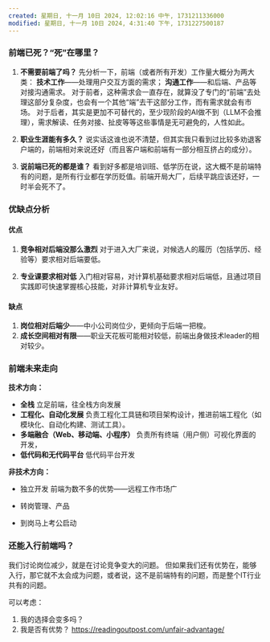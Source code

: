 ```yaml
---
created: 星期日, 十一月 10日 2024, 12:02:16 中午, 1731211336000
modified: 星期日, 十一月 10日 2024, 4:31:40 下午, 1731227500187
---
```


### 前端已死？“死”在哪里？

1. **不需要前端了吗？**
	先分析一下，前端（或者所有开发）工作量大概分为两大类：
	**技术工作**——处理用户交互方面的需求；
	**沟通工作**——和后端、产品等对接沟通需求。
	对于前者，这种需求会一直存在，就算没了专门的“前端”去处理这部分复杂度，也会有一个其他“端”去干这部分工作，而有需求就会有市场。
	对于后者，其实是更加不可替代的，至少现阶段的AI做不到（LLM不会推理），需求解读、任务对接、扯皮等等这些事情是无可避免的，人性如此。
	
2. **职业生涯能有多久？**
	说实话这谁也说不清楚，但其实我只看到过比较多劝退客户端的，前端相对来说还好（而且客户端和前端有一部分相互挤占的成分）。
	
3. **说前端已死的都是谁？**
	看到好多都是培训班、低学历在说，这大概不是前端特有的问题，是所有行业都在学历贬值。前端开局大厂，后续平跳应该还好，一时半会死不了。


### 优缺点分析
#### 优点
1. **竞争相对后端没那么激烈**
	对于进入大厂来说，对候选人的履历（包括学历、经验等）要求相对后端要低。
	
2. **专业课要求相对低**
	入门相对容易，对计算机基础要求相对后端低，且通过项目实践即可快速掌握核心技能，对非计算机专业友好。

#### 缺点
1. **岗位相对后端少**——中小公司岗位少，更倾向于后端一把梭。
2. **成长空间相对有限**——职业天花板可能相对较低，前端出身做技术leader的相对较少。

### 前端未来走向
**技术方向：**
- **全栈**
	立足前端，往全栈方向发展
- **工程化、自动化发展**
	负责工程化工具链和项目架构设计，推进前端工程化（如模块化、自动化构建、测试工具）。
- **多端融合（Web、移动端、小程序）**
	负责所有终端（用户侧）可视化界面的开发，
- **低代码和无代码平台**
	低代码平台开发

**非技术方向：**
- 独立开发
	前端为数不多的优势——远程工作市场广
- 转岗管理、产品

- 到岗马上考公启动


### 还能入行前端吗？

我们讨论岗位减少，就是在讨论竞争变大的问题。
但如果我们还有优势在，能够入行，那它就不太会成为问题，或者说，这不是前端特有的问题，而是整个IT行业共有的问题。

可以考虑：
1. 我的选择会变多吗？
2. 我是否有优势？
	https://readingoutpost.com/unfair-advantage/

